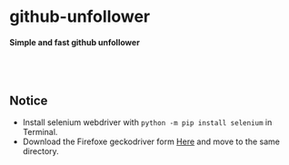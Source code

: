 # github-unfollower
#### Simple and fast github unfollower

<br>
<br>

## Notice
- Install selenium webdriver with `python -m pip install selenium` in Terminal.
- Download the Firefoxe geckodriver form [Here](https://github.com/mozilla/geckodriver/releases#:~:text=are%20mutually%20exclusive.-,Assets,-10 "Geckodriver") and move to the same directory.

